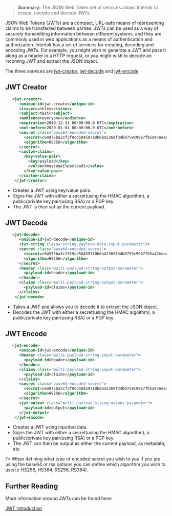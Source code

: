 > **Summary:** The JSON Web Token set of services allows Interlok to create, encode and decode JWTs

JSON Web Tokens (JWTs) are a compact, URL-safe means of representing claims to be transferred between parties. JWTs can be used as a way of securely transmitting information between different systems, and they are commonly used in web applications as a means of authentication and authorization. Interlok has a set of services for creating, decoding and encoding JWTs. For example, you might wish to generate a JWT and pass it along as a header in a HTTP request, or you might wish to decode an incoming JWT and extract the JSON object.

The three services are [jwt-creator][], [jwt-decode][] and [jwt-encode][]

## JWT Creator ##
```xml
   <jwt-creator>
      <unique-id>jwt-create</unique-id>
      <issuer>ashley</issuer>
      <subject>test</subject>
      <audience>everyone</audience>
      <expiration>2040-12-31 00:00:00.0 UTC</expiration>
      <not-before>2020-01-01 00:00:00.0 UTC</not-before>
      <secret class="base64-encoded-secret">
        <secret>c64975ba3cf3f9cd58459710b0a42369f34b0759c9967fb5a47eea488e8bea79</secret>
        <algorithm>HS256</algorithm>
      </secret>
      <custom-claims>
        <key-value-pair>
          <key>payload</key>
          <value>%message{%payload}</value>
        </key-value-pair>
      </custom-claims>
    </jwt-creator>
```
- Creates a JWT using key/value pairs.
- Signs the JWT with either a secret(using the HMAC algorithm), a public/private key pair(using RSA) or a PGP key.
- The JWT is then set as the current payload.

## JWT Decode ##
```xml
   <jwt-decode>
      <unique-id>jwt-decode</unique-id>
      <jwt-string class="string-payload-data-input-parameter"/>
      <secret class="base64-encoded-secret">
        <secret>c64975ba3cf3f9cd58459710b0a42369f34b0759c9967fb5a47eea488e8bea79</secret>
        <algorithm>HS256</algorithm>
      </secret>
      <header class="multi-payload-string-output-parameter">
        <payload-id>header</payload-id>
      </header>
      <claims class="multi-payload-string-output-parameter">
        <payload-id>claims</payload-id>
      </claims>
    </jwt-decode>
```
- Takes a JWT and allows you to decode it to extract the JSON object.
- Decodes the JWT with either a secret(using the HMAC algoithm), a public/private key pair(using RSA) or a PGP key.

## JWT Encode ##
```xml
   <jwt-encode>
      <unique-id>jwt-encode</unique-id>
      <header class="multi-payload-string-input-parameter">
        <payload-id>header</payload-id>
      </header>
      <claims class="multi-payload-string-input-parameter">
        <payload-id>claims</payload-id>
      </claims>
      <secret class="base64-encoded-secret">
        <secret>c64975ba3cf3f9cd58459710b0a42369f34b0759c9967fb5a47eea488e8bea79</secret>
        <algorithm>HS256</algorithm>
      </secret>
      <jwt-output class="multi-payload-string-output-parameter">
        <payload-id>output</payload-id>
      </jwt-output>
    </jwt-encode>
```
- Creates a JWT using inputted data.
- Signs the JWT with either a secret(using the HMAC algorithm), a public/private key pair(using RSA) or a PGP key.
- The JWT can then be output as either the current payload, as metadata, etc

?> When defining what type of encoded secret you wish to you if you are using the base64 or rsa options you can define which algorithm you wish to use(i.e HS256, HS384, RS256, RS384).

## Further Reading ##

More information around JWTs can be found here:

[JWT Introduction][]


[jwt-creator]: https://nexus.adaptris.net/nexus/content/sites/javadocs/com/adaptris/interlok-json-web-token/4.7-SNAPSHOT/com/adaptris/core/jwt/JWTCreator.html
[jwt-decode]: https://nexus.adaptris.net/nexus/content/sites/javadocs/com/adaptris/interlok-json-web-token/4.7-SNAPSHOT/com/adaptris/core/jwt/JWTDecoder.html
[jwt-encode]: https://nexus.adaptris.net/nexus/content/sites/javadocs/com/adaptris/interlok-json-web-token/4.7-SNAPSHOT/com/adaptris/core/jwt/JWTEncoder.html
[JWT Introduction]: https://jwt.io/introduction